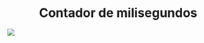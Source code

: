 <h1 align="center">Contador de milisegundos</h1>
<p align="left">
   <img src="https://img.shields.io/badge/license-ISC-blue">
   </p>
